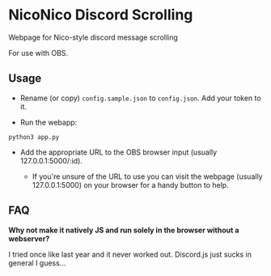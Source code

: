 # NicoNico Discord Scrolling
Webpage for Nico-style discord message scrolling

For use with OBS.

## Usage

 - Rename (or copy) `config.sample.json` to `config.json`. Add your token to it.

 - Run the webapp:
```
python3 app.py
```

 - Add the appropriate URL to the OBS browser input (usually 127.0.0.1:5000/:id).

   - If you're unsure of the URL to use you can visit the webpage (usually 127.0.0.1:5000) on your browser for a handy button to help.

## FAQ

**Why not make it natively JS and run solely in the browser without a webserver?**

I tried once like last year and it never worked out. Discord.js just sucks in general I guess...